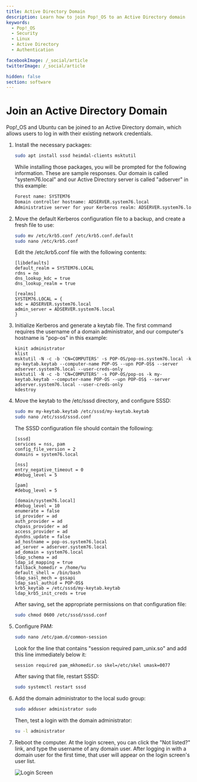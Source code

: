 ```yaml
---
title: Active Directory Domain
description: Learn how to join Pop!_OS to an Active Directory domain
keywords:
  - Pop!_OS
  - Security
  - Linux
  - Active Directory
  - Authentication

facebookImage: /_social/article
twitterImage: /_social/article

hidden: false
section: software
---
```


# Join an Active Directory Domain

Pop!\_OS and Ubuntu can be joined to an Active Directory domain, which allows users to log in with their existing network credentials.

1. Install the necessary packages:

    ```bash
    sudo apt install sssd heimdal-clients msktutil
    ```

    While installing those packages, you will be prompted for the following information. These are sample responses. Our domain is called "system76.local" and our Active Directory server is called "adserver" in this example:

    ```bash
    Forest name: SYSTEM76
    Domain controller hostname: ADSERVER.system76.local
    Administrative server for your Kerberos realm: ADSERVER.system76.local
    ```

2. Move the default Kerberos configuration file to a backup, and create a fresh file to use:

    ```bash
    sudo mv /etc/krb5.conf /etc/krb5.conf.default
    sudo nano /etc/krb5.conf
    ```

    Edit the /etc/krb5.conf file with the following contents:

    ```
    [libdefaults]
    default_realm = SYSTEM76.LOCAL
    rdns = no
    dns_lookup_kdc = true
    dns_lookup_realm = true

    [realms]
    SYSTEM76.LOCAL = {
    kdc = ADSERVER.system76.local
    admin_server = ADSERVER.system76.local
    }
    ```

3. Initialize Kerberos and generate a keytab file. The first command requires the username of a domain administrator, and our computer's hostname is "pop-os" in this example:

    ```
    kinit administrator
    klist
    msktutil -N -c -b 'CN=COMPUTERS' -s POP-OS/pop-os.system76.local -k my-keytab.keytab ‑‑computer-name POP-OS ‑‑upn POP-OS$ ‑‑server adserver.system76.local ‑‑user-creds-only
    msktutil -N -c -b 'CN=COMPUTERS' -s POP-OS/pop-os -k my-keytab.keytab ‑‑computer-name POP-OS ‑‑upn POP-OS$ ‑‑server adserver.system76.local ‑‑user-creds-only
    kdestroy
    ```

4. Move the keytab to the /etc/sssd directory, and configure SSSD:

    ```bash
    sudo mv my-keytab.keytab /etc/sssd/my-keytab.keytab
    sudo nano /etc/sssd/sssd.conf
    ```

    The SSSD configuration file should contain the following:

    ```
    [sssd]
    services = nss, pam
    config_file_version = 2
    domains = system76.local

    [nss]
    entry_negative_timeout = 0
    #debug_level = 5

    [pam]
    #debug_level = 5

    [domain/system76.local]
    #debug_level = 10
    enumerate = false
    id_provider = ad
    auth_provider = ad
    chpass_provider = ad
    access_provider = ad
    dyndns_update = false
    ad_hostname = pop-os.system76.local
    ad_server = adserver.system76.local
    ad_domain = system76.local
    ldap_schema = ad
    ldap_id_mapping = true
    fallback_homedir = /home/%u
    default_shell = /bin/bash
    ldap_sasl_mech = gssapi
    ldap_sasl_authid = POP-OS$
    krb5_keytab = /etc/sssd/my-keytab.keytab
    ldap_krb5_init_creds = true
    ```

    After saving, set the appropriate permissions on that configuration file:

    ```bash
    sudo chmod 0600 /etc/sssd/sssd.conf
    ```

5. Configure PAM:

    ```bash
    sudo nano /etc/pam.d/common-session
    ```

    Look for the line that contains "session required pam_unix.so" and add this line immediately below it:

    ```
    session required pam_mkhomedir.so skel=/etc/skel umask=0077
    ```

    After saving that file, restart SSSD:

    ```bash
    sudo systemctl restart sssd
    ```

6. Add the domain administrator to the local sudo group:

    ```bash
    sudo adduser administrator sudo
    ```

    Then, test a login with the domain administrator:

    ```bash
    su -l administrator
    ```

7. Reboot the computer. At the login screen, you can click the "Not listed?" link, and type the username of any domain user. After logging in with a domain user for the first time, that user will appear on the login screen's user list.

    ![Login Screen](/images/active-directory-client/login-screen-not-listed.png)
